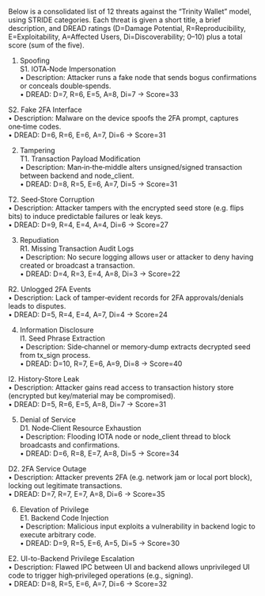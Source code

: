 Below is a consolidated list of 12 threats against the “Trinity Wallet” model, using STRIDE categories. Each threat is given a short title, a brief description, and DREAD ratings (D=Damage Potential, R=Reproducibility, E=Exploitability, A=Affected Users, Di=Discoverability; 0–10) plus a total score (sum of the five).

1. Spoofing  
 S1. IOTA‑Node Impersonation  
  • Description: Attacker runs a fake node that sends bogus confirmations or conceals double‑spends.  
  • DREAD: D=7, R=6, E=5, A=8, Di=7 → Score=33  

 S2. Fake 2FA Interface  
  • Description: Malware on the device spoofs the 2FA prompt, captures one‑time codes.  
  • DREAD: D=6, R=6, E=6, A=7, Di=6 → Score=31  

2. Tampering  
 T1. Transaction Payload Modification  
  • Description: Man‑in‑the‑middle alters unsigned/signed transaction between backend and node_client.  
  • DREAD: D=8, R=5, E=6, A=7, Di=5 → Score=31  

 T2. Seed‑Store Corruption  
  • Description: Attacker tampers with the encrypted seed store (e.g. flips bits) to induce predictable failures or leak keys.  
  • DREAD: D=9, R=4, E=4, A=4, Di=6 → Score=27  

3. Repudiation  
 R1. Missing Transaction Audit Logs  
  • Description: No secure logging allows user or attacker to deny having created or broadcast a transaction.  
  • DREAD: D=4, R=3, E=4, A=8, Di=3 → Score=22  

 R2. Unlogged 2FA Events  
  • Description: Lack of tamper‑evident records for 2FA approvals/denials leads to disputes.  
  • DREAD: D=5, R=4, E=4, A=7, Di=4 → Score=24  

4. Information Disclosure  
 I1. Seed Phrase Extraction  
  • Description: Side‑channel or memory‑dump extracts decrypted seed from tx_sign process.  
  • DREAD: D=10, R=7, E=6, A=9, Di=8 → Score=40  

 I2. History‑Store Leak  
  • Description: Attacker gains read access to transaction history store (encrypted but key/material may be compromised).  
  • DREAD: D=5, R=6, E=5, A=8, Di=7 → Score=31  

5. Denial of Service  
 D1. Node‑Client Resource Exhaustion  
  • Description: Flooding IOTA node or node_client thread to block broadcasts and confirmations.  
  • DREAD: D=6, R=8, E=7, A=8, Di=5 → Score=34  

 D2. 2FA Service Outage  
  • Description: Attacker prevents 2FA (e.g. network jam or local port block), locking out legitimate transactions.  
  • DREAD: D=7, R=7, E=7, A=8, Di=6 → Score=35  

6. Elevation of Privilege  
 E1. Backend Code Injection  
  • Description: Malicious input exploits a vulnerability in backend logic to execute arbitrary code.  
  • DREAD: D=9, R=5, E=6, A=5, Di=5 → Score=30  

 E2. UI-to-Backend Privilege Escalation  
  • Description: Flawed IPC between UI and backend allows unprivileged UI code to trigger high‑privileged operations (e.g., signing).  
  • DREAD: D=8, R=5, E=6, A=7, Di=6 → Score=32